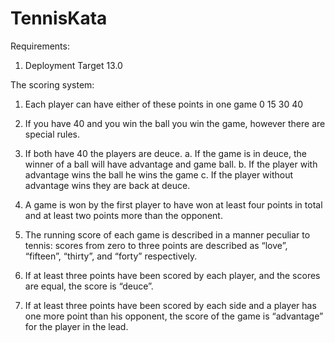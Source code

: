 # TennisKata

Requirements:
1. Deployment Target 13.0

The scoring system:

1. Each player can have either of these points in one game 0 15 30 40

2. If you have 40 and you win the ball you win the game, however there are special rules.

3. If both have 40 the players are deuce. 
    a. If the game is in deuce, the winner of a ball will have advantage and game ball. 
    b. If the player with advantage wins the ball he wins the game c. If the player without advantage wins they are back at deuce.

4. A game is won by the first player to have won at least four points in total and at least two points more than the opponent.

5. The running score of each game is described in a manner peculiar to tennis: scores from zero to three points are described as “love”, “fifteen”, “thirty”, and “forty” respectively.

6. If at least three points have been scored by each player, and the scores are equal, the score is “deuce”.

7. If at least three points have been scored by each side and a player has one more point than his opponent, the score of the game is “advantage” for the player in the lead.
